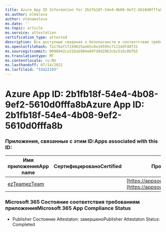 ```yaml
---
title: Azure App ID Information for 2b1fb18f-54e4-4b08-9ef2-5610d0fffa8b
ms.author: elmalova
author: elenamalova
ms.date: ''
ms.topic: article
ms.service: attestation
certification_type: attested
description: Все доступные сведения о безопасности и соответствии требованиям для 2b1fb18f-54e4-4b08-9ef2-5610d0fffa8b.
ms.openlocfilehash: fa176af17249625ae65c0e19595c71114df48f31
ms.sourcegitcommit: 0098942ce316ab984e09fd9d2063cbc516c8bfb5
ms.translationtype: MT
ms.contentlocale: ru-RU
ms.lasthandoff: 07/14/2021
ms.locfileid: "53422193"
---
```

# <a name="azure-app-id-2b1fb18f-54e4-4b08-9ef2-5610d0fffa8b"></a><span data-ttu-id="46732-103">Azure App ID: 2b1fb18f-54e4-4b08-9ef2-5610d0fffa8b</span><span class="sxs-lookup"><span data-stu-id="46732-103">Azure App ID: 2b1fb18f-54e4-4b08-9ef2-5610d0fffa8b</span></span>


### <a name="apps-associated-with-this-id"></a><span data-ttu-id="46732-104">Приложения, связанные с этим ID:</span><span class="sxs-lookup"><span data-stu-id="46732-104">Apps associated with this ID:</span></span>
| <span data-ttu-id="46732-105">**Имя приложения**</span><span class="sxs-lookup"><span data-stu-id="46732-105">**App name**</span></span> | <span data-ttu-id="46732-106">**Сертифицировано**</span><span class="sxs-lookup"><span data-stu-id="46732-106">**Certified**</span></span> | <span data-ttu-id="46732-107">**Просмотр в AppSource**</span><span class="sxs-lookup"><span data-stu-id="46732-107">**View in AppSource**</span></span> |
|-|-|-|
| [<span data-ttu-id="46732-108">ezTeam</span><span class="sxs-lookup"><span data-stu-id="46732-108">ezTeam</span></span>](https://docs.microsoft.com/en-us/microsoft-365-app-certification/forward/WA200002546) |  | [https://appsource.microsoft.com/product/office/WA200002546](https://appsource.microsoft.com/product/office/WA200002546) |

### <a name="microsoft-365-app-compliance-status"></a><span data-ttu-id="46732-109">Microsoft 365 Состояние соответствия требованиям приложения</span><span class="sxs-lookup"><span data-stu-id="46732-109">Microsoft 365 App Compliance Status</span></span>
- <span data-ttu-id="46732-110">Publisher Состояние Attestaton: завершено</span><span class="sxs-lookup"><span data-stu-id="46732-110">Publisher Attestaton Status: Completed</span></span>

